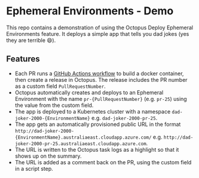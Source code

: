 # Ephemeral Environments - Demo

This repo contains a demonstration of using the Octopus Deploy Ephemeral Environments feature. It deploys a simple app that tells you dad jokes (yes they are terrible 😄).

## Features

- Each PR runs a [GitHub Actions workflow](https://github.com/OctopusDeployTesting/ephemeral-environments-demo/blob/main/.github/workflows/create-ephemeral-environment.yml) to build a docker container, then create a release in Octopus. The release includes the PR number as a custom field `PullRequestNumber`.
- Octopus automatically creates and deploys to an Ephemeral Environment with the name `pr-{PullRequestNumber}` (e.g. `pr-25`) using the value from the custom field.
- The app is deployed to a Kubernetes cluster with a namespace `dad-joker-2000-{EnvironmentName}` e.g. `dad-joker-2000-pr-25`.
- The app gets an automatically provisioned public URL in the format `http://dad-joker-2000-{EnvironmentName}.australiaeast.cloudapp.azure.com/` e.g. `http://dad-joker-2000-pr-25.australiaeast.cloudapp.azure.com`.
- The URL is written to the Octopus task logs as a highlight so that it shows up on the summary.
- The URL is added as a comment back on the PR, using the custom field in a script step.
